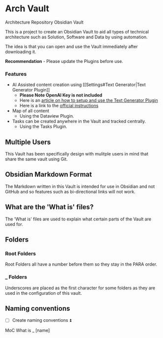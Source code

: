 # Arch Vault
Architecture Repository Obsidian Vault

This is a project to create an Obsidian Vault to aid all types of technical architecture such as Solution, Software and Data by using automation.

The idea is that you can open and use the Vault immediately after downloading it.

**Recommendation** - Please update the Plugins before use.



### Features
- AI Assisted content creation using  [[Settings#Text Generator|Text Generator Plugin]] 
	- **Please Note OpenAI Key is not included**
	- Here is an [article on how to setup and use the Text Generator Plugin](https://medium.com/os-techblog/obsidians-open-ai-gtp-3-text-generator-980d64e0067f)
	- Here is a link to the [official instructions](https://github.com/nhaouari/obsidian-textgenerator-plugin)
- Map of all content
	- Using the Dataview Plugin.
- Tasks can be created anywhere in the Vault and tracked centrally.
	- Using the Tasks Plugin.


## Multiple Users
This Vault has been specifically design with mulitple users in mind that share the same vault using Git.

## Obsidian Markdown Format
The Markdown written in this Vault is intended for use in Obsidian and not GitHub and so features such as bi-directional links will not work.


## What are the 'What is' files?
The 'What is' files are used to explain what certain parts of the Vault are used for.


## Folders

### Root Folders
Root Folders all have a number before them so they stay in the PARA order.

### _ Folders
Underscores are placed as the first character for some folders as they are used in the configuration of this vault.

## Naming conventions
- [ ] Create naming conventions ⏫

MoC 
What is 
_ [name]
